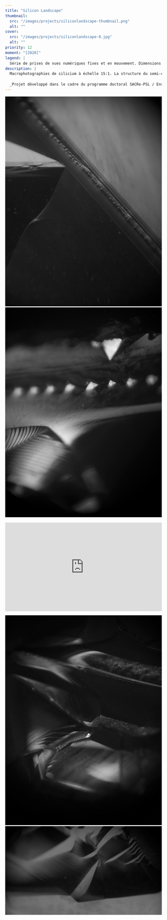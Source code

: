 ```yaml
---
title: "Silicon Landscape"
thumbnail:
  src: "/images/projects/siliconlandscape-thumbnail.png"
  alt: ""
cover:
  src: "/images/projects/siliconlandscape-0.jpg"
  alt: ""
priority: 12
moment: "[2020]"
legend: |
  Série de prises de vues numériques fixes et en mouvement. Dimensions variables.
description: |
  Macrophotographies de silicium à échelle 15:1. La structure du semi-conducteur, rendue visible par le grossissement de l’objectif et le mouvement des réflexions lumineuses, se transforme en paysage cristallin.

  _Projet développé dans le cadre du programme doctoral SACRe-PSL / EnsAD._
---
```


![](/images/projects/siliconlandscape-1.jpg)
![](/images/projects/siliconlandscape-2.jpg)

<div style="padding:56.25% 0 0 0;position:relative;"><iframe src="https://player.vimeo.com/video/548558899?h=7a9cf02fe0&title=0&byline=0&portrait=0" style="position:absolute;top:0;left:0;width:100%;height:100%;" frameborder="0" allow="autoplay; fullscreen; picture-in-picture" allowfullscreen></iframe></div><script src="https://player.vimeo.com/api/player.js"></script>

![](/images/projects/siliconlandscape-3.jpg)
![](/images/projects/siliconlandscape-0.jpg)
